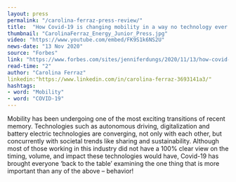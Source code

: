 ```yaml
---
layout: press
permalink: "/carolina-ferraz-press-review/"
title:  "How Covid-19 is changing mobility in a way no technology ever could"
thumbnail: "CarolinaFerraz_Energy_Junior_Press.jpg"
video: "https://www.youtube.com/embed/FK9S1k6NS2U"
news-date: "13 Nov 2020"
source: "Forbes"
link: "https://www.forbes.com/sites/jenniferdungs/2020/11/13/how-covid-19-is-changing-mobility-in-a-way-no-technology-ever-could/"
read-time: "2"
author: "Carolina Ferraz"
linkedin:"https://www.linkedin.com/in/carolina-ferraz-3693141a3/"
hashtags:
- word: "Mobility"
- word: "COVID-19"
---
```


Mobility has been undergoing one of the most exciting transitions of recent memory. Technologies such as autonomous driving, digitalization and battery electric technologies are converging, not only with each other, but concurrently with societal trends like sharing and sustainability. Although most of those working in this industry did not have a 100% clear view on the timing, volume, and impact these technologies would have, Covid-19 has brought everyone ‘back to the table’ examining the one thing that is more important than any of the above – behavior!
